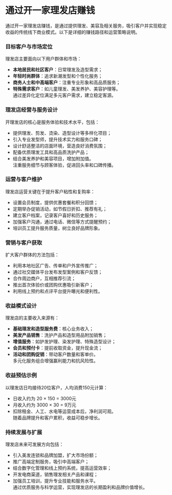 # 通过开一家理发店赚钱
通过开一家理发店赚钱，是通过提供理发、美容及相关服务，吸引客户并实现稳定收益的传统线下商业模式。以下是详细的赚钱路径和运营策略说明。

### 目标客户与市场定位  
理发店主要面向以下用户群体和市场：  
* **本地居民和社区客户**：日常理发及造型需求；  
* **年轻时尚群体**：追求新潮发型和个性化服务；  
* **商务人士和中高端客户**：注重专业形象和高品质服务；  
* **特殊需求客户**：如儿童理发、美发养护、美容护理等。  
通过差异化定位满足多元客户需求，建立稳定客源。

### 理发店经营与服务设计  
开理发店的核心是服务体验和技术水平，包括：  
* 提供理发、剪发、烫染、造型设计等多样化项目；  
* 引入专业发型师，提升技术实力和服务口碑；  
* 设计舒适整洁的店面环境，营造良好消费氛围；  
* 配备优质理发工具和高品质洗护产品；  
* 结合美发养护和美容项目，增加附加值。  
注重服务细节与顾客体验，促进回头率和口碑传播。

### 运营与客户维护  
理发店运营关键在于提升客户粘性和复购率：  
* 设置会员制度，提供优惠套餐和积分回馈；  
* 定期举办促销活动，如节假日折扣、推荐有礼；  
* 建立客户档案，记录客户喜好和历史服务；  
* 加强客户沟通，通过电话、微信等方式提醒预约；  
* 培训员工提升服务质量，树立良好品牌形象。  

### 营销与客户获取  
扩大客户群体的方法包括：  
* 利用本地社区广告、传单和户外宣传推广；  
* 通过社交媒体平台发布发型案例和客户反馈；  
* 合作周边商户，互相推荐引流；  
* 推出首次体验价或团购优惠吸引新客户；  
* 利用线上预约和点评平台提升曝光和便利性。  

### 收益模式设计  
理发店的主要收入来源有：  
* **基础理发和造型服务费**：核心业务收入；  
* **美发产品销售**：洗护产品和造型用品附加销售；  
* **增值服务**：如护发护理、染发护理、特殊造型设计；  
* **会员和预付卡**：提前收取资金，提升现金流；  
* **活动和团购促销**：带动客户数量和客单价。  
多元化服务组合增强赢利能力和抗风险性。

### 收益预估示例  
以理发店日均接待20位客户，人均消费150元计算：  
* 日收入约为 20 × 150 = 3000元  
* 月收入约为 3000 × 30 = 9万元  
* 扣除租金、人工、水电等运营成本后，净利润可观。  
随着品牌提升和客户累积，收益可稳步增长。

### 持续发展与扩展  
理发店未来可发展方向包括：  
* 引入美发连锁和品牌加盟，扩大市场份额；  
* 推广高端定制服务，吸引中高端客户；  
* 结合数字化管理和线上预约系统，提高运营效率；  
* 开发电商渠道，销售理发相关产品和课程；  
* 加强员工培训，提升专业技能和服务水平。  
通过优质服务与科学运营，实现理发店的长期盈利和品牌价值增长。